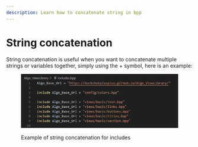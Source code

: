 ```yaml
---
description: Learn how to concatenate string in bpp
---
```


# String concatenation

String concatenation is useful when you want to concatenate multiple strings or variables together, simply using the + symbol, here is an example:

<figure><img src="../.gitbook/assets/image.png" alt=""><figcaption><p>Example of string concatenation for includes</p></figcaption></figure>
